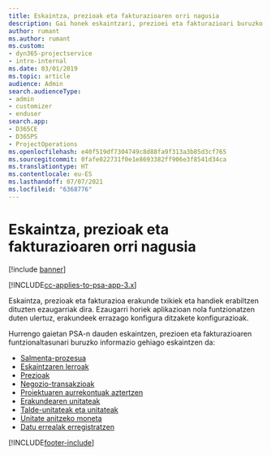 ```yaml
---
title: Eskaintza, prezioak eta fakturazioaren orri nagusia
description: Gai honek eskaintzari, prezioei eta fakturazioari buruzko informazioa ematen du.
author: rumant
ms.author: rumant
ms.custom:
- dyn365-projectservice
- intro-internal
ms.date: 03/01/2019
ms.topic: article
audience: Admin
search.audienceType:
- admin
- customizer
- enduser
search.app:
- D365CE
- D365PS
- ProjectOperations
ms.openlocfilehash: e40f519df7304749c8d88fa9f313a3b85d3cf765
ms.sourcegitcommit: 0fafe022731f0e1e8693382ff906e3f8541d34ca
ms.translationtype: HT
ms.contentlocale: eu-ES
ms.lasthandoff: 07/07/2021
ms.locfileid: "6368776"
---
```

# <a name="quoting-pricing-and-billing-home-page"></a>Eskaintza, prezioak eta fakturazioaren orri nagusia

[!include [banner](../includes/psa-now-project-operations.md)]

[!INCLUDE[cc-applies-to-psa-app-3.x](../includes/cc-applies-to-psa-app-3x.md)]

Eskaintza, prezioak eta fakturazioa erakunde txikiek eta handiek erabiltzen dituzten ezaugarriak dira. Ezaugarri horiek aplikazioan nola funtzionatzen duten ulertuz, erakundeek errazago konfigura ditzakete konfigurazioak.

Hurrengo gaietan PSA-n dauden eskaintzen, prezioen eta fakturazioaren funtzionaltasunari buruzko informazio gehiago eskaintzen da:

- [Salmenta-prozesua](basic-sales-process.md)
- [Eskaintzaren lerroak](basic-quote-lines.md)
- [Prezioak](basic-pricing.md)
- [Negozio-transakzioak](basic-business-transactions.md)
- [Proiektuaren aurrekontuak aztertzen](basic-analyzing-quotes.md)
- [Erakundearen unitateak](advanced-organizational.md)
- [Talde-unitateak eta unitateak](advanced-units.md)
- [Unitate anitzeko moneta](advanced-currency.md)
- [Datu errealak erregistratzen](advanced-actuals.md)


[!INCLUDE[footer-include](../includes/footer-banner.md)]